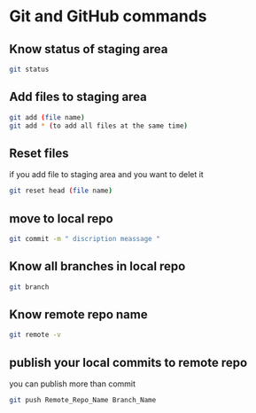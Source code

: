 # Git and GitHub commands

## Know status of staging area 
```bash
git status
```

## Add files to staging area
```bash
git add (file name)
git add * (to add all files at the same time)
```

## Reset files
if you add file to staging area and you want to delet it 
```bash
git reset head (file name)
```

## move to local repo  
```bash 
git commit -m " discription meassage "
```

## Know all branches in local repo
```bash
git branch
```

## Know remote repo name 
```bash
git remote -v
```

## publish your local commits to remote repo 
you can publish more than commit
```bash
git push Remote_Repo_Name Branch_Name
```




